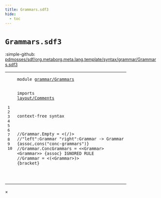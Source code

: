 ```yaml
---
title: Grammars.sdf3
hide:
  - toc
---
```


# `Grammars.sdf3`

:simple-github: [pdmosses/sdf/org.metaborg.meta.lang.template/syntax/grammar/Grammars.sdf3]

[pdmosses/sdf/org.metaborg.meta.lang.template/syntax/grammar/Grammars.sdf3]: https://github.com/pdmosses/sdf/blob/master/org.metaborg.meta.lang.template/syntax/grammar/Grammars.sdf3 "The source file on GitHub"

<div class="sdf3"><table class="highlighttable"><tbody><tr><td class="linenos"><div class="linenodiv"><pre><span></span>1
2
3
4
5
6
7
8
9
10
</pre></div></td>
<td class="code"><pre><code><span class="keyword">module</span> <a href="../../kernel/Kernel.sdf3/#grammar/Grammars_5_9" id="grammar/Grammars_1_8" title="Referenced at ../../kernel/Kernel.sdf3 line 5">grammar/Grammars</a>

<span class="keyword">imports</span> <a href="../../layout/Comments.sdf3/#layout/Comments_1_8" id="layout/Comments_3_9" title="Defined at ../../layout/Comments.sdf3 line 1">layout/Comments</a>
 
<span class="keyword">context-free syntax</span>

<span class="layout">//Grammar.Empty = &lt;(/)&gt;</span>
<span class="layout">//"left":Grammar "right":Grammar -&gt; Grammar  {assoc,cons("conc-grammars")}</span>
<span class="layout">//Grammar.ConcGrammars = &lt;&lt;Grammar&gt; &lt;Grammar&gt;&gt; {assoc} IGNORED RULE</span>
<span class="layout">//Grammar = &lt;(&lt;Grammar&gt;)&gt; {bracket}</span>

</code></pre></td></tr></tbody></table></div>

<div id="modal">
  <div id="modal-content">
    <span id="modal-close">&times;</span>
    <h2 id="modal-h2"></h2>
    <p  id="modal-p"></p>
    <ul id="modal-ul"></ul>
  </div>
</div>
